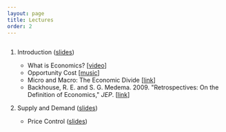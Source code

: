 ```yaml
---
layout: page
title: Lectures
order: 2
---
```

<p style="height: 1px"></p>

1. Introduction ([slides](https://github.com/jiamingmao/principles-of-economics/blob/master/Lectures/01_Introduction.pdf))
    - What is Economics? [[video](https://l.xmu.edu.cn/course/view.php?id=921)]
    - Opportunity Cost [[music](https://www.youtube.com/watch?v=81Q-jkFdTFM)]
    - Micro and Macro: The Economic Divide [[link](http://www.imf.org/external/pubs/ft/fandd/basics/bigsmall.htm)]
    - Backhouse, R. E. and S. G. Medema. 2009. "Retrospectives: On the Definition of Economics," *JEP*. [[link](http://pubs.aeaweb.org/doi/pdfplus/10.1257/jep.23.1.221)]

2. Supply and Demand ([slides](https://github.com/jiamingmao/principles-of-economics/blob/master/Lectures/02_Supply_and_Demand.pdf))
    - Price Control ([slides](https://github.com/jiamingmao/principles-of-economics/blob/master/Lectures/02.1_Price_Control.pdf))

